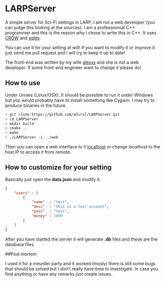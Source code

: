 LARPServer
==========

A simple server for Sci-Fi settings in LARP. I am not a web developer (you can judge this looking at the sources). I am a professionnal C++ programmer and this is the reason why I chose to write this in C++. It uses [CROW](https://github.com/ipkn/crow) and [sqlite](http://www.sqlite.org/).

You can use it for your setting at will! If you want to modify it or improve it just send me pull request and I will try to keep it up to date!

The front-end was written by my wife [alexxx](https://github.com/alexxxzzz) and she is not a web developer. If some front-end engineer want to change it please do!

## How to use

Under Unixes (Linux/OSX). It should be possible to run it under Windows but you would probably have to install something like Cygwin. I may try to produce binaries in the future.

```bash
> git clone https://github.com/anirul/LARPServer.git
> cd LARPServer
> mkdir build
> cmake ..
> make
> ./LARPServer -i ../web
```
Then you can open a web interface to it [localhost](http://localhost:8080) or change *localhost* to the host IP to access it from remote.

## How to customize for your setting

Basically just open the **data.json** and modify it.

```json
{
	"users" : [
		{
			"name"  : "test",
			"desc"  : "this is a test account",
			"pass"  : "test",
			"money" : 1000
		}
	]
}
```

After you have started the server it will generate **.db** files and these are the database files.

##Post mortem

I used it for a meurder party and it worked (mosly) there is still some bugs that should be solved but I don't really have time to investigate. In case you find anything or have any remarks just create issues.
